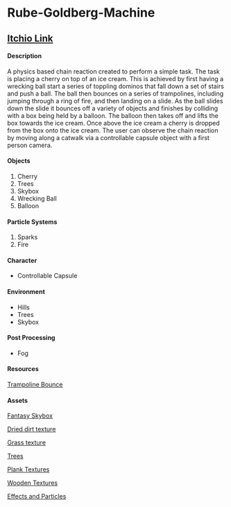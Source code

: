 # Rube-Goldberg-Machine

## [Itchio Link](https://donttalkbacktomeboi.itch.io/rube-goldberg-machine)

#### Description
A physics based chain reaction created to perform a simple task. The task is placing a cherry on top of an ice cream. This is achieved by first having a wrecking ball start a series of toppling dominos that fall down a set of stairs and push a ball. The ball then bounces on a series of trampolines, including jumping through a ring of fire, and then landing on a slide. As the ball slides down the slide it bounces off a variety of objects and finishes by colliding with a box being held by a balloon. The balloon then takes off and lifts the box towards the ice cream. Once above the ice cream a cherry is dropped from the box onto the ice cream. The user can observe the chain reaction by moving along a catwalk via a controllable capsule object with a first person camera.

#### Objects 
1. Cherry
2. Trees
3. Skybox
4. Wrecking Ball
5. Balloon

#### Particle Systems
1. Sparks
2. Fire

#### Character
- Controllable Capsule

#### Environment
- Hills
- Trees
- Skybox

#### Post Processing
- Fog



#### Resources
[Trampoline Bounce](https://www.youtube.com/watch?v=iSQ4Ha2y4oI)

#### Assets
[Fantasy Skybox](https://assetstore.unity.com/packages/2d/textures-materials/sky/fantasy-skybox-free-18353)

[Dried dirt texture](https://seamless-pixels.blogspot.com/2012/09/free-seamless-ground-textures.html )

[Grass texture](https://assetstore.unity.com/packages/2d/textures-materials/nature/grass-flowers-pack-free-138810)

[Trees](https://assetstore.unity.com/packages/3d/vegetation/trees/mobile-tree-package-18866)

[Plank Textures](https://assetstore.unity.com/packages/2d/textures-materials/wood/plank-textures-pbr-72318)

[Wooden Textures](https://assetstore.unity.com/packages/2d/textures-materials/wood/hand-painted-seamless-wood-texture-vol-6-162145)

[Effects and Particles](https://assetstore.unity.com/packages/vfx/particles/effect-textures-and-prefabs-109031)
